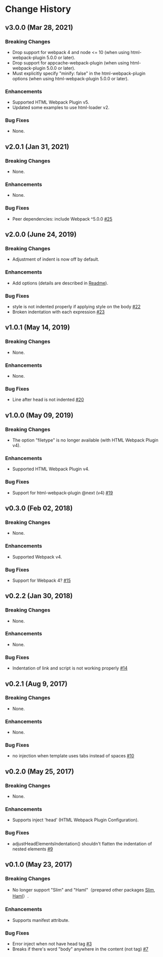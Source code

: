 Change History
==============

v3.0.0 (Mar 28, 2021)
---

### Breaking Changes

* Drop support for webpack 4 and node <= 10 (when using html-webpack-plugin 5.0.0 or later).
* Drop support for appcache-webpack-plugin (when using html-webpack-plugin 5.0.0 or later).
* Must explicitly specify "minify: false" in the html-webpack-plugin options (when using html-webpack-plugin 5.0.0 or later).

### Enhancements

* Supported HTML Webpack Plugin v5.
* Updated some examples to use html-loader v2.

### Bug Fixes

* None.

v2.0.1 (Jan 31, 2021)
---

### Breaking Changes

* None.

### Enhancements

* None.

### Bug Fixes

* Peer dependencies: include Webpack ^5.0.0 [#25](https://github.com/negibouze/html-webpack-pug-plugin/issues/25)

v2.0.0 (June 24, 2019)
---

### Breaking Changes

* Adjustment of indent is now off by default.

### Enhancements

* Add options (details are described in [Readme](https://github.com/negibouze/html-webpack-pug-plugin/blob/master/README.md)).

### Bug Fixes

* style is not indented properly if applying style on the body [#22](https://github.com/negibouze/html-webpack-pug-plugin/issues/22)
* Broken indentation with each expression [#23](https://github.com/negibouze/html-webpack-pug-plugin/issues/23)

v1.0.1 (May 14, 2019)
---

### Breaking Changes

* None.

### Enhancements

* None.

### Bug Fixes

* Line after head is not indented [#20](https://github.com/negibouze/html-webpack-pug-plugin/issues/20)

v1.0.0 (May 09, 2019)
---

### Breaking Changes

* The option "filetype" is no longer available (with HTML Webpack Plugin v4).

### Enhancements

* Supported HTML Webpack Plugin v4.

### Bug Fixes

* Support for html-webpack-plugin @next (v4) [#19](https://github.com/negibouze/html-webpack-pug-plugin/issues/19)

v0.3.0 (Feb 02, 2018)
---

### Breaking Changes

* None.

### Enhancements

* Supported Webpack v4.

### Bug Fixes

* Support for Webpack 4? [#15](https://github.com/negibouze/html-webpack-pug-plugin/issues/15)

v0.2.2 (Jan 30, 2018)
---

### Breaking Changes

* None.

### Enhancements

* None.

### Bug Fixes

* Indentation of link and script is not working properly [#14](https://github.com/negibouze/html-webpack-pug-plugin/issues/14)

v0.2.1 (Aug 9, 2017)
---

### Breaking Changes

* None.

### Enhancements

* None.

### Bug Fixes

* no injection when template uses tabs instead of spaces [#10](https://github.com/negibouze/html-webpack-pug-plugin/issues/10)

v0.2.0 (May 25, 2017)
---

### Breaking Changes

* None.

### Enhancements

* Supports inject 'head' (HTML Webpack Plugin Configuration).

### Bug Fixes

* adjustHeadElementsIndentation() shouldn't flatten the indentation of nested elements [#9](https://github.com/negibouze/html-webpack-pug-plugin/issues/9)

v0.1.0 (May 23, 2017)
---

### Breaking Changes

* No longer support "Slim" and "Haml"（prepared other packages [Slim](https://github.com/negibouze/html-webpack-slim-plugin), [Haml](https://github.com/negibouze/html-webpack-haml-plugin)）.

### Enhancements

* Supports manifest attribute.

### Bug Fixes

* Error inject when not have head tag [#3](https://github.com/negibouze/html-webpack-pug-plugin/issues/3)  
* Breaks if there's word "body" anywhere in the content (not tag) [#7](https://github.com/negibouze/html-webpack-pug-plugin/issues/7)
